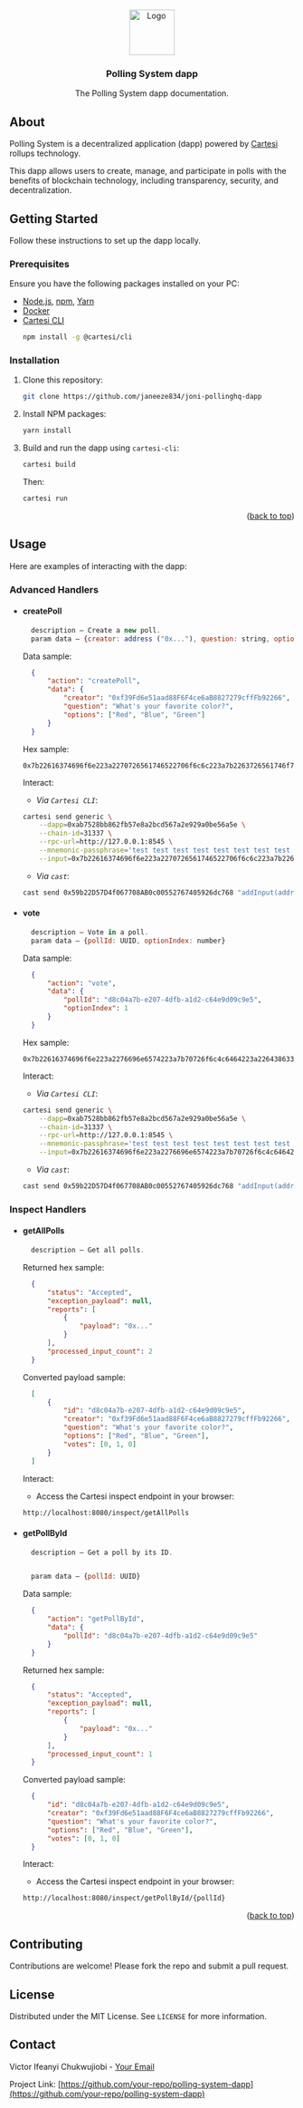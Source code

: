 <a id="readme-top"></a>
<!-- PROJECT LOGO -->
<br />
<div align="center">
  <a href="https://github.com/janeeze834/joni-pollinghq-dapp">
    <img src="docs/images/logo.png" alt="Logo" width="80" height="80">
  </a>

  <h3 align="center">Polling System dapp</h3>

  <p align="center">
    The Polling System dapp documentation.
  </p>
</div>

## About
<p>
    Polling System is a decentralized application (dapp) powered by <a href="https://docs.cartesi.io/cartesi-rollups/1.3/">Cartesi</a> rollups technology.
</p>
<p> 
    This dapp allows users to create, manage, and participate in polls with the benefits of blockchain technology, including transparency, security, and decentralization.
</p>

## Getting Started

Follow these instructions to set up the dapp locally.

### Prerequisites

Ensure you have the following packages installed on your PC:

* [Node.js](https://nodejs.org/en), [npm](https://docs.npmjs.com/cli/v10/configuring-npm/install), [Yarn](https://classic.yarnpkg.com/lang/en/docs/install/#debian-stable) 
* [Docker](https://docs.docker.com/get-docker/)
* [Cartesi CLI](https://docs.cartesi.io/cartesi-rollups/1.3/development/migration/#install-cartesi-cli)
  ```sh
  npm install -g @cartesi/cli
  ```

### Installation

1. Clone this repository:
   ```sh
   git clone https://github.com/janeeze834/joni-pollinghq-dapp
   ```
2. Install NPM packages:
   ```sh
   yarn install
   ```
3. Build and run the dapp using `cartesi-cli`:
   ```sh
   cartesi build 
   ```
   Then:
   ```sh
   cartesi run 
   ```

<p align="right">(<a href="#readme-top">back to top</a>)</p>

## Usage

Here are examples of interacting with the dapp:

### Advanced Handlers
* #### createPoll
  ```js
    description — Create a new poll.
    param data — {creator: address ("0x..."), question: string, options: string[]}
  ```
  Data sample:
  ```json
    {
        "action": "createPoll", 
        "data": {
            "creator": "0xf39Fd6e51aad88F6F4ce6aB8827279cffFb92266",
            "question": "What's your favorite color?",
            "options": ["Red", "Blue", "Green"]
        }
    }
  ```
  Hex sample:
  ``` 
  0x7b22616374696f6e223a2270726561746522706f6c6c223a7b2263726561746f72223a22307866333946643665353161616438384636463463653661423838323732373963666646623932323636222c207175657374696f6e223a2257732079657374206661766f7269746520636f6c6f72223a227265642c2062736c7565223a5b22726564222c20726c6f736522c2072656575225d7d7d
  ```
  Interact:
    - *Via `Cartesi CLI`*:
    ```sh
    cartesi send generic \
        --dapp=0xab7528bb862fb57e8a2bcd567a2e929a0be56a5e \
        --chain-id=31337 \
        --rpc-url=http://127.0.0.1:8545 \
        --mnemonic-passphrase='test test test test test test test test test test test junk' \
        --input=0x7b22616374696f6e223a2270726561746522706f6c6c223a7b2263726561746f72223a22307866333946643665353161616438384636463463653661423838323732373963666646623932323636222c207175657374696f6e223a2257732079657374206661766f7269746520636f6c6f72223a227265642c2062736c7565223a5b22726564222c20726c6f736522c2072656575225d7d7d
    ```
    - *Via `cast`*:
    ```sh
    cast send 0x59b22D57D4f067708AB0c00552767405926dc768 "addInput(address,bytes)" 0xab7528bb862fb57e8a2bcd567a2e929a0be56a5e 0x7b22616374696f6e223a2270726561746522706f6c6c223a7b2263726561746f72223a22307866333946643665353161616438384636463463653661423838323732373963666646623932323636222c207175657374696f6e223a2257732079657374206661766f7269746520636f6c6f72223a227265642c2062736c7565223a5b22726564222c20726c6f736522c2072656575225d7d7d --mnemonic 'test test test test test test test test test test test junk'
    ```

* #### vote
  ```js
    description — Vote in a poll.
    param data — {pollId: UUID, optionIndex: number}
  ```
  Data sample:
  ```json
    {
        "action": "vote", 
        "data": {
            "pollId": "d8c04a7b-e207-4dfb-a1d2-c64e9d09c9e5",
            "optionIndex": 1
        }
    }
  ```
  Hex sample:
  ``` 
  0x7b22616374696f6e223a2276696e6574223a7b70726f6c4c6464223a2264386330346137622d653230372d346466622d613164322d633634653964303963396535222c2073697469783a317d7d
  ``` 
  Interact:
    - *Via `Cartesi CLI`*:
    ```sh
    cartesi send generic \
        --dapp=0xab7528bb862fb57e8a2bcd567a2e929a0be56a5e \
        --chain-id=31337 \
        --rpc-url=http://127.0.0.1:8545 \
        --mnemonic-passphrase='test test test test test test test test test test test junk' \
        --input=0x7b22616374696f6e223a2276696e6574223a7b70726f6c4c6464223a2264386330346137622d653230372d346466622d613164322d633634653964303963396535222c2073697469783a317d7d
    ```
    - *Via `cast`*:
    ```sh
    cast send 0x59b22D57D4f067708AB0c00552767405926dc768 "addInput(address,bytes)" 0xab7528bb862fb57e8a2bcd567a2e929a0be56a5e 0x7b22616374696f6e223a2276696e6574223a7b70726f6c4c6464223a2264386330346137622d653230372d346466622d613164322d633634653964303963396535222c2073697469783a317d7d --mnemonic 'test test test test test test test test test test test junk'
    ```

### Inspect Handlers
* #### getAllPolls
  ```js
    description — Get all polls.
  ```
  Returned hex sample:
  ```json
    {
        "status": "Accepted",
        "exception_payload": null,
        "reports": [
            {
                "payload": "0x..."
            }
        ],
        "processed_input_count": 2
    }
  ```
  Converted payload sample:
  ```json 
    [
        {
            "id": "d8c04a7b-e207-4dfb-a1d2-c64e9d09c9e5",
            "creator": "0xf39Fd6e51aad88F6F4ce6aB8827279cffFb92266",
            "question": "What's your favorite color?",
            "options": ["Red", "Blue", "Green"],
            "votes": [0, 1, 0]
        }
    ]
  ```
  Interact:
    - Access the Cartesi inspect endpoint in your browser:
    ```sh 
    http://localhost:8080/inspect/getAllPolls
    ```

* #### getPollById
  ```js
    description — Get a poll by its ID.


    param data — {pollId: UUID}
  ```
  Data sample:
  ```json
    {
        "action": "getPollById", 
        "data": {
            "pollId": "d8c04a7b-e207-4dfb-a1d2-c64e9d09c9e5"
        }
    }
  ```
  Returned hex sample:
  ```json
    {
        "status": "Accepted",
        "exception_payload": null,
        "reports": [
            {
                "payload": "0x..."
            }
        ],
        "processed_input_count": 1
    }
  ```
  Converted payload sample:
  ```json 
    {
        "id": "d8c04a7b-e207-4dfb-a1d2-c64e9d09c9e5",
        "creator": "0xf39Fd6e51aad88F6F4ce6aB8827279cffFb92266",
        "question": "What's your favorite color?",
        "options": ["Red", "Blue", "Green"],
        "votes": [0, 1, 0]
    }
  ```
  Interact:
    - Access the Cartesi inspect endpoint in your browser:
    ```sh 
    http://localhost:8080/inspect/getPollById/{pollId}
    ```

<p align="right">(<a href="#readme-top">back to top</a>)</p>

## Contributing

Contributions are welcome! Please fork the repo and submit a pull request.

## License

Distributed under the MIT License. See `LICENSE` for more information.

## Contact

Victor Ifeanyi Chukwujiobi - [Your Email](mailto:your-email@example.com)

Project Link: [https://github.com/your-repo/polling-system-dapp](https://github.com/your-repo/polling-system-dapp)
